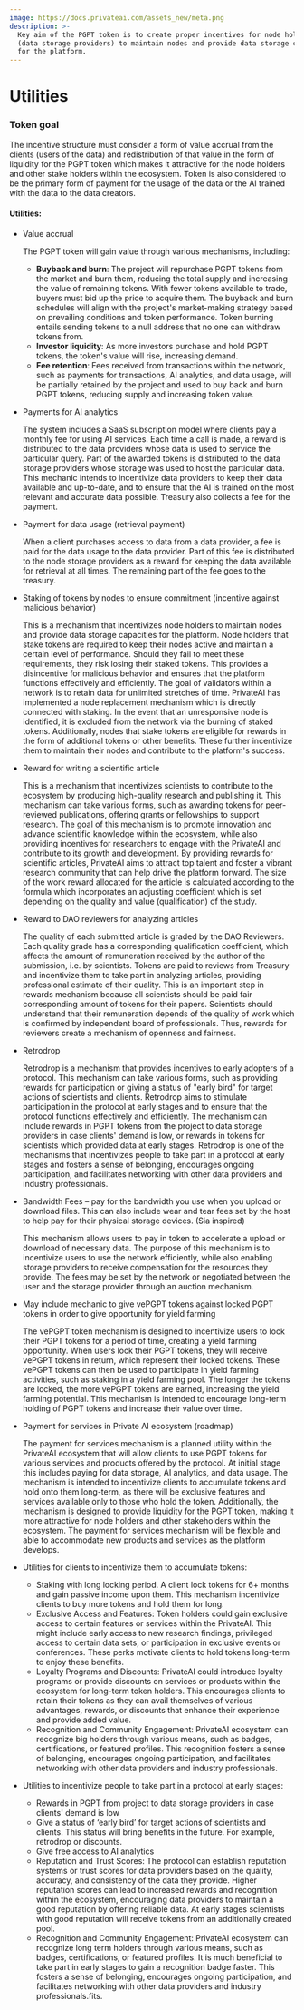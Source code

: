 ```yaml
---
image: https://docs.privateai.com/assets_new/meta.png
description: >-
  Key aim of the PGPT token is to create proper incentives for node holders
  (data storage providers) to maintain nodes and provide data storage capacities
  for the platform.
---
```


# Utilities

### Token goal

The incentive structure must consider a form of value accrual from the clients (users of the data) and redistribution of that value in the form of liquidity for the PGPT token which makes it attractive for the node holders and other stake holders within the ecosystem. Token is also considered to be the primary form of payment for the usage of the data or the AI trained with the data to the data creators.

#### Utilities:

- Value accrual

  The PGPT token will gain value through various mechanisms, including:

  - **Buyback and burn**: The project will repurchase PGPT tokens from the market and burn them, reducing the total supply and increasing the value of remaining tokens. With fewer tokens available to trade, buyers must bid up the price to acquire them. The buyback and burn schedules will align with the project's market-making strategy based on prevailing conditions and token performance. Token burning entails sending tokens to a null address that no one can withdraw tokens from.
  - **Investor liquidity**: As more investors purchase and hold PGPT tokens, the token's value will rise, increasing demand.
  - **Fee retention**: Fees received from transactions within the network, such as payments for transactions, AI analytics, and data usage, will be partially retained by the project and used to buy back and burn PGPT tokens, reducing supply and increasing token value.

- Payments for AI analytics

  The system includes a SaaS subscription model where clients pay a monthly fee for using AI services. Each time a call is made, a reward is distributed to the data providers whose data is used to service the particular query. Part of the awarded tokens is distributed to the data storage providers whose storage was used to host the particular data. This mechanic intends to incentivize data providers to keep their data available and up-to-date, and to ensure that the AI is trained on the most relevant and accurate data possible. Treasury also collects a fee for the payment.

- Payment for data usage (retrieval payment)

  When a client purchases access to data from a data provider, a fee is paid for the data usage to the data provider. Part of this fee is distributed to the node storage providers as a reward for keeping the data available for retrieval at all times. The remaining part of the fee goes to the treasury.

- Staking of tokens by nodes to ensure commitment (incentive against malicious behavior)

  This is a mechanism that incentivizes node holders to maintain nodes and provide data storage capacities for the platform. Node holders that stake tokens are required to keep their nodes active and maintain a certain level of performance. Should they fail to meet these requirements, they risk losing their staked tokens. This provides a disincentive for malicious behavior and ensures that the platform functions effectively and efficiently. The goal of validators within a network is to retain data for unlimited stretches of time. PrivateAI has implemented a node replacement mechanism which is directly connected with staking. In the event that an unresponsive node is identified, it is excluded from the network via the burning of staked tokens. Additionally, nodes that stake tokens are eligible for rewards in the form of additional tokens or other benefits. These further incentivize them to maintain their nodes and contribute to the platform's success.

- Reward for writing a scientific article

  This is a mechanism that incentivizes scientists to contribute to the ecosystem by producing high-quality research and publishing it. This mechanism can take various forms, such as awarding tokens for peer-reviewed publications, offering grants or fellowships to support research. The goal of this mechanism is to promote innovation and advance scientific knowledge within the ecosystem, while also providing incentives for researchers to engage with the PrivateAI and contribute to its growth and development. By providing rewards for scientific articles, PrivateAI aims to attract top talent and foster a vibrant research community that can help drive the platform forward. The size of the work reward allocated for the article is calculated according to the formula which incorporates an adjusting coefficient which is set depending on the quality and value (qualification) of the study.

- Reward to DAO reviewers for analyzing articles

  The quality of each submitted article is graded by the DAO Reviewers. Each quality grade has a corresponding qualification coefficient, which affects the amount of remuneration received by the author of the submission, i.e. by scientists. Tokens are paid to reviews from Treasury and incentivize them to take part in analyzing articles, providing professional estimate of their quality. This is an important step in rewards mechanism because all scientists should be paid fair corresponding amount of tokens for their papers. Scientists should understand that their remuneration depends of the quality of work which is confirmed by independent board of professionals. Thus, rewards for reviewers create a mechanism of openness and fairness.

- Retrodrop

  Retrodrop is a mechanism that provides incentives to early adopters of a protocol. This mechanism can take various forms, such as providing rewards for participation or giving a status of "early bird" for target actions of scientists and clients. Retrodrop aims to stimulate participation in the protocol at early stages and to ensure that the protocol functions effectively and efficiently. The mechanism can include rewards in PGPT tokens from the project to data storage providers in case clients' demand is low, or rewards in tokens for scientists which provided data at early stages. Retrodrop is one of the mechanisms that incentivizes people to take part in a protocol at early stages and fosters a sense of belonging, encourages ongoing participation, and facilitates networking with other data providers and industry professionals.

- Bandwidth Fees – pay for the bandwidth you use when you upload or download files. This can also include wear and tear fees set by the host to help pay for their physical storage devices. (Sia inspired)

  This mechanism allows users to pay in token to accelerate a upload or download of necessary data. The purpose of this mechanism is to incentivize users to use the network efficiently, while also enabling storage providers to receive compensation for the resources they provide. The fees may be set by the network or negotiated between the user and the storage provider through an auction mechanism.

- May include mechanic to give vePGPT tokens against locked PGPT tokens in order to give opportunity for yield farming

  The vePGPT token mechanism is designed to incentivize users to lock their PGPT tokens for a period of time, creating a yield farming opportunity. When users lock their PGPT tokens, they will receive vePGPT tokens in return, which represent their locked tokens. These vePGPT tokens can then be used to participate in yield farming activities, such as staking in a yield farming pool. The longer the tokens are locked, the more vePGPT tokens are earned, increasing the yield farming potential. This mechanism is intended to encourage long-term holding of PGPT tokens and increase their value over time.

- Payment for services in Private AI ecosystem (roadmap)

  The payment for services mechanism is a planned utility within the PrivateAI ecosystem that will allow clients to use PGPT tokens for various services and products offered by the protocol. At initial stage this includes paying for data storage, AI analytics, and data usage. The mechanism is intended to incentivize clients to accumulate tokens and hold onto them long-term, as there will be exclusive features and services available only to those who hold the token. Additionally, the mechanism is designed to provide liquidity for the PGPT token, making it more attractive for node holders and other stakeholders within the ecosystem. The payment for services mechanism will be flexible and able to accommodate new products and services as the platform develops.

- Utilities for clients to incentivize them to accumulate tokens:
  - Staking with long locking period. A client lock tokens for 6+ months and gain passive income upon them. This mechanism incentivize clients to buy more tokens and hold them for long.
  - Exclusive Access and Features: Token holders could gain exclusive access to certain features or services within the PrivateAI. This might include early access to new research findings, privileged access to certain data sets, or participation in exclusive events or conferences. These perks motivate clients to hold tokens long-term to enjoy these benefits.
  - Loyalty Programs and Discounts: PrivateAI could introduce loyalty programs or provide discounts on services or products within the ecosystem for long-term token holders. This encourages clients to retain their tokens as they can avail themselves of various advantages, rewards, or discounts that enhance their experience and provide added value.
  - Recognition and Community Engagement: PrivateAI ecosystem can recognize big holders through various means, such as badges, certifications, or featured profiles. This recognition fosters a sense of belonging, encourages ongoing participation, and facilitates networking with other data providers and industry professionals.
- Utilities to incentivize people to take part in a protocol at early stages:
  - Rewards in PGPT from project to data storage providers in case clients' demand is low
  - Give a status of ‘early bird’ for target actions of scientists and clients. This status will bring benefits in the future. For example, retrodrop or discounts.
  - Give free access to AI analytics
  - Reputation and Trust Scores: The protocol can establish reputation systems or trust scores for data providers based on the quality, accuracy, and consistency of the data they provide. Higher reputation scores can lead to increased rewards and recognition within the ecosystem, encouraging data providers to maintain a good reputation by offering reliable data. At early stages scientists with good reputation will receive tokens from an additionally created pool.
  - Recognition and Community Engagement: PrivateAI ecosystem can recognize long term holders through various means, such as badges, certifications, or featured profiles. It is much beneficial to take part in early stages to gain a recognition badge faster. This fosters a sense of belonging, encourages ongoing participation, and facilitates networking with other data providers and industry professionals.fits.
